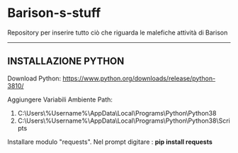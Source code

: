 # Barison-s-stuff

Repository per inserire tutto ciò che riguarda le malefiche attività di Barison

---
## INSTALLAZIONE PYTHON 

Download Python: https://www.python.org/downloads/release/python-3810/

Aggiungere Variabili Ambiente Path:
 1) C:\Users\\%Username%\AppData\Local\Programs\Python\Python38
 2) C:\Users\\%Username%\AppData\Local\Programs\Python\Python38\Scripts


Installare modulo "requests".
  Nel prompt digitare : __pip install requests__
  
